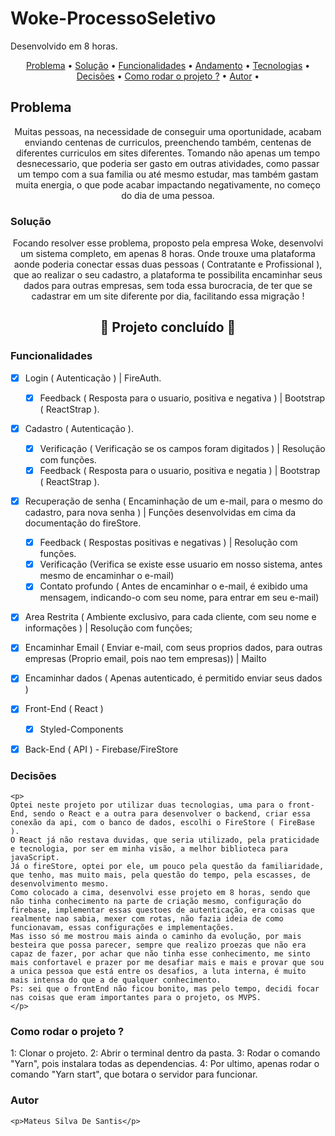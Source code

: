 # Woke-ProcessoSeletivo
Desenvolvido em 8 horas.


<p align="center">
 <a href="#problema">Problema</a> •
 <a href="#solucao">Solução</a> • 
 <a href="#funcionalidades">Funcionalidades</a> •
 <a href="#andamento">Andamento</a> •
 <a href="#tecnologias">Tecnologias</a> •  
 <a href="#decisoes ">Decisões</a> • 	
 <a href="#rodar ">Como rodar o projeto ?</a> •
 <a href="#autor">Autor</a> •
</p>



## Problema

<p id="problema" align="center"> 
Muitas pessoas, na necessidade de conseguir uma oportunidade, acabam enviando centenas de curriculos, preenchendo também, centenas de diferentes curriculos em sites diferentes. Tomando não apenas um tempo desnecessario, que poderia ser gasto em outras atividades, como passar um tempo com a sua familia ou até mesmo estudar, mas também gastam muita energia, o que pode acabar impactando negativamente, no começo do dia de uma pessoa.
</p>



### Solução

<p id="solucao" align="center">Focando resolver esse problema, proposto pela empresa Woke, desenvolvi um sistema completo, em apenas 8 horas. Onde trouxe uma plataforma aonde poderia conectar essas duas pessoas ( Contratante e Profissional ), que ao realizar o seu cadastro, a plataforma te possibilita encaminhar seus dados para outras empresas, sem toda essa burocracia, de ter que se cadastrar em um site diferente por dia, facilitando essa migração !</p>



<h2 id="andamento" align="center"> 
	🚧 Projeto concluído 🚀
</h2>




<p id="funcionalidades"></p>
<h3>Funcionalidades</h2>

- [x] Login ( Autenticação ) | FireAuth.
    - [x] Feedback ( Resposta para o usuario, positiva e negativa ) | Bootstrap ( ReactStrap ).
    
- [x] Cadastro ( Autenticação ).
    - [x] Verificação ( Verificação se os campos foram digitados ) | Resolução com funções.
    - [x] Feedback ( Resposta para o usuario, positiva e negatia ) | Bootstrap ( ReactStrap ).
   
- [x] Recuperação de senha ( Encaminhação de um e-mail, para o mesmo do cadastro, para nova senha ) | Funções desenvolvidas em cima da documentação do fireStore.
    - [x] Feedback ( Respostas positivas e negativas ) | Resolução com funções. 
    - [x] Verificação (Verifica se existe esse usuario em nosso sistema, antes mesmo de encaminhar o e-mail)
    - [x] Contato profundo ( Antes de encaminhar o e-mail, é exibido uma mensagem, indicando-o com seu nome, para entrar em seu e-mail)
      
- [x] Area Restrita ( Ambiente exclusivo, para cada cliente, com seu nome e informações ) | Resolução com funções;
- [x] Encaminhar Email ( Enviar e-mail, com seus proprios dados, para outras empresas (Proprio email, pois nao tem empresas)) | Mailto
- [x] Encaminhar dados ( Apenas autenticado, é permitido enviar seus dados ) 
- [x] Front-End ( React )
    - [x] Styled-Components
- [x] Back-End ( API ) - Firebase/FireStore



<h3 id="decisoes"> Decisões </h3>
	
	<p> 
	Optei neste projeto por utilizar duas tecnologias, uma para o front-End, sendo o React e a outra para desenvolver o backend, criar essa conexão da api, com o banco de dados, escolhi o FireStore ( FireBase ).
	O React já não restava duvidas, que seria utilizado, pela praticidade e tecnologia, por ser em minha visão, a melhor biblioteca para javaScript. 
	Já o fireStore, optei por ele, um pouco pela questão da familiaridade, que tenho, mas muito mais, pela questão do tempo, pela escasses, de desenvolvimento mesmo.
	Como colocado a cima, desenvolvi esse projeto em 8 horas, sendo que não tinha conhecimento na parte de criação mesmo, configuração do firebase, implementar essas questoes de autenticação, era coisas que realmente nao sabia, mexer com rotas, não fazia ideia de como funcionavam, essas configurações e implementações.
	Mas isso só me mostrou mais ainda o caminho da evolução, por mais besteira que possa parecer, sempre que realizo proezas que não era capaz de fazer, por achar que não tinha esse conhecimento, me sinto mais confortavel e prazer por me desafiar mais e mais e provar que sou a unica pessoa que está entre os desafios, a luta interna, é muito mais intensa do que a de qualquer conhecimento.
	Ps: sei que o frontEnd não ficou bonito, mas pelo tempo, decidi focar nas coisas que eram importantes para o projeto, os MVPS.
	</p>
	

<h3 id="rodar">Como rodar o projeto ?</h3>
	
<p>
		1: Clonar o projeto.
		2: Abrir o terminal dentro da pasta.
		3: Rodar o comando "Yarn", pois instalara todas as dependencias.
		4: Por ultimo, apenas rodar o comando "Yarn start", que botara o servidor para funcionar.
</p>
	
	

<h3>Autor</h3>
	
	<p>Mateus Silva De Santis</p>
	
	





